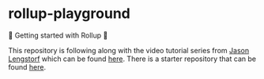 # rollup-playground

:tada: Getting started with Rollup :tada:

This repository is following along with the video tutorial series from [Jason Lengstorf](https://github.com/jlengstorf) which can be found [here](https://code.lengstorf.com/learn-rollup-js/). There is a starter repository that can be found [here](https://github.com/jlengstorf/learn-rollup).